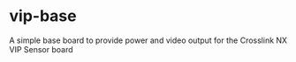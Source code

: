 # vip-base

A simple base board to provide power and video output for the Crosslink NX VIP Sensor board